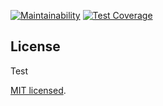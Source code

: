[![Maintainability](https://api.codeclimate.com/v1/badges/0c53c39dd08bdf581c55/maintainability)](https://codeclimate.com/github/jacobEAdamson/api-starter/maintainability) [![Test Coverage](https://api.codeclimate.com/v1/badges/0c53c39dd08bdf581c55/test_coverage)](https://codeclimate.com/github/jacobEAdamson/api-starter/test_coverage)

## License

Test

[MIT licensed](https://github.com/nestjs/nest/blob/master/LICENSE).
